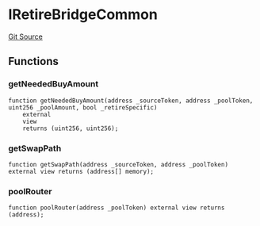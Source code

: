 # IRetireBridgeCommon
[Git Source](https://github.com/KlimaDAO/klimadao-solidity/blob/36109e4551048e978d232da5905a9cf6eaf3e3e2/src/retirement_v1/interfaces/IRetireBridgeCommon.sol)


## Functions
### getNeededBuyAmount


```solidity
function getNeededBuyAmount(address _sourceToken, address _poolToken, uint256 _poolAmount, bool _retireSpecific)
    external
    view
    returns (uint256, uint256);
```

### getSwapPath


```solidity
function getSwapPath(address _sourceToken, address _poolToken) external view returns (address[] memory);
```

### poolRouter


```solidity
function poolRouter(address _poolToken) external view returns (address);
```

